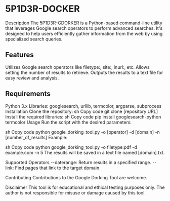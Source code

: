 # 5P1D3R-DOCKER
Description
The 5P1D3R-GDORKER is a Python-based command-line utility that leverages Google search operators to perform advanced searches. 
It's designed to help users efficiently gather information from the web by using specialized search queries.

## Features
Utilizes Google search operators like filetype:, site:, inurl:, etc.
Allows setting the number of results to retrieve.
Outputs the results to a text file for easy review and analysis.

## Requirements
Python 3.x
Libraries: googlesearch, urllib, termcolor, argparse, subprocess
Installation
Clone the repository:
sh
Copy code
git clone [repository URL]
Install the required libraries:
sh
Copy code
pip install googlesearch-python termcolor
Usage
Run the script with the desired parameters:

sh
Copy code
python google_dorking_tool.py -o [operator] -d [domain] -n [number_of_results]
Example:

sh
Copy code
python google_dorking_tool.py -o filetype:pdf -d example.com -n 5
The results will be saved in a text file named [domain].txt.

Supported Operators
--daterange: Return results in a specified range.
--link: Find pages that link to the target domain.

Contributing
Contributions to the Google Dorking Tool are welcome.

Disclaimer
This tool is for educational and ethical testing purposes only. The author is not responsible for misuse or damage caused by this tool.
